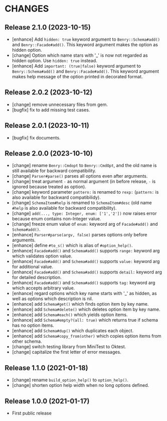 CHANGES
=======


Release 2.1.0 (2023-10-15)
--------------------------

* [enhance] Add `hidden: true` keyword argument to `Benry::Schema#add()` and `Benry::Facade#add()`. This keyword argument makes the option as hidden option.
* [change] Option which name stars with '_' is now not regarded as hidden option. Use `hidden: true` instead.
* [enhance] Add `important: (true|false)` keyword argument to `Benry::Schema#add()` and `Benry::Facade#add()`. This keyword argument makes help message of the option printed in decorated format.


Release 2.0.2 (2023-10-12)
--------------------------

* [change] remove unnecessary files from gem.
* [bugfix] fix to add missing test cases.


Release 2.0.1 (2023-10-11)
--------------------------

* [bugfix] fix documents.


Release 2.0.0 (2023-10-10)
--------------------------

* [change] rename `Benry::Cmdopt` to `Benry::CmdOpt`, and the old name is still available for backward compatibility.
* [change] `Parser#parse()` parses all options even after arguments.
* [change] treat argument `-` as normal argument (in before release, `-` is ignored because treated as option).
* [change] keyword parameter `pattern:` is renamed to `rexp:` (`pattern:` is also available for backward compatibilidy).
* [change] `SchemaItem#help` is renamed to `SchemaItem#desc` (old name `#help` is also available for backward compatibility).
* [change] `add(..., type: Integer, enum: ['1','2'])` now raises error because enum contains non-Integer value.
* [change] freeze enum value of `enum:` keyword arg of `Facade#add()` and `Schema#add()`.
* [enhance] `Parser#parse(argv, false)` parses options only before arguments.
* [enhance] define `#to_s()` which is alias of `#option_help()`.
* [enhance] `Facade#add()` and `Schema#add()` supports `range:` keyword arg which validates option value.
* [enhance] `Facade#add()` and `Schema#add()` supports `value:` keyword arg for additional value.
* [enhance] `Facade#add()` and `Schema#add()` supports `detail:` keyword arg for detailed description.
* [enhance] `Facade#add()` and `Schema#add()` supports `tag:` keyword arg which accepts arbitrary value.
* [enhance] regard options which key name starts with '_' as hidden, as well as options which description is nil.
* [enhance] add `Schema#get()` which finds option item by key name.
* [enhance] add `Schema#delete()` which deletes option item by key name.
* [enhance] add `Schema#each()` which yields option items.
* [enhance] add `Schema#empty?(all: true)` which returns true if schema has no option items.
* [enhance] add `Schema#dup()` which duplicates each object.
* [enhance] add `Schema#copy_from(other)` which copies option items from other schema.
* [change] switch testing library from MiniTest to Oktest.
* [change] capitalize the first letter of error messages.


Release 1.1.0 (2021-01-18)
--------------------------

* [change] rename `build_option_help()` to `option_help()`.
* [change] shorten option help width when no long options defined.


Release 1.0.0 (2021-01-17)
--------------------------

* First public release
